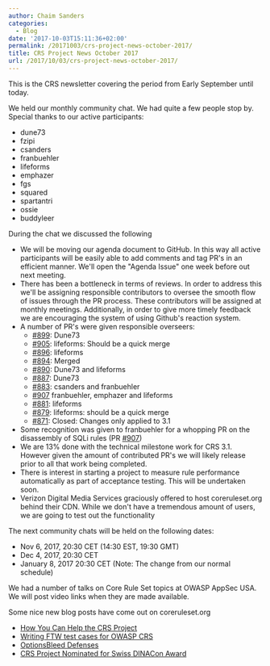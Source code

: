 ```yaml
---
author: Chaim Sanders
categories:
  - Blog
date: '2017-10-03T15:11:36+02:00'
permalink: /20171003/crs-project-news-october-2017/
title: CRS Project News October 2017
url: /2017/10/03/crs-project-news-october-2017/
---
```



This is the CRS newsletter covering the period from Early September until today.

We held our monthly community chat. We had quite a few people stop by. Special thanks to our active participants:

- dune73
- fzipi
- csanders
- franbuehler
- lifeforms
- emphazer
- fgs
- squared
- spartantri
- ossie
- buddyleer

During the chat we discussed the following

- We will be moving our agenda document to GitHub. In this way all active participants will be easily able to add comments and tag PR's in an efficient manner. We'll open the "Agenda Issue" one week before out next meeting.
- There has been a bottleneck in terms of reviews. In order to address this we'll be assigning responsible contributors to oversee the smooth flow of issues through the PR process. These contributors will be assigned at monthly meetings. Additionally, in order to give more timely feedback we are encouraging the system of using Github's reaction system.
- A number of PR's were given responsible overseers: 
  - [\#899](https://github.com/coreruleset/coreruleset/pull/899): Dune73
  - [\#905](https://github.com/coreruleset/coreruleset/pull/905): lifeforms: Should be a quick merge
  - [\#896](https://github.com/coreruleset/coreruleset/pull/896): lifeforms
  - [\#894](https://github.com/coreruleset/coreruleset/pull/894): Merged
  - [\#890](https://github.com/coreruleset/coreruleset/pull/890): Dune73 and lifeforms
  - [\#887](https://github.com/coreruleset/coreruleset/pull/887): Dune73
  - [\#883](https://github.com/coreruleset/coreruleset/pull/883): csanders and franbuehler
  - [\#907](https://github.com/coreruleset/coreruleset/pull/907) franbuehler, emphazer and lifeforms
  - [\#881](https://github.com/coreruleset/coreruleset/pull/881): lifeforms
  - [\#879](https://github.com/coreruleset/coreruleset/pull/879): lifeforms: should be a quick merge
  - [\#871](https://github.com/coreruleset/coreruleset/pull/871): Closed: Changes only applied to 3.1
- Some recognition was given to franbuehler for a whopping PR on the disassembly of SQLi rules (PR [\#907](https://github.com/coreruleset/coreruleset/pull/907))
- We are 13% done with the technical milestone work for CRS 3.1. However given the amount of contributed PR's we will likely release prior to all that work being completed.
- There is interest in starting a project to measure rule performance automatically as part of acceptance testing. This will be undertaken soon.
- Verizon Digital Media Services graciously offered to host coreruleset.org behind their CDN. While we don't have a tremendous amount of users, we are going to test out the functionality

The next community chats will be held on the following dates:

- Nov 6, 2017, 20:30 CET (14:30 EST, 19:30 GMT)
- Dec 4, 2017, 20:30 CET
- January 8, 2017 20:30 CET (Note: The change from our normal schedule)

We had a number of talks on Core Rule Set topics at OWASP AppSec USA. We will post video links when they are made available.

Some nice new blog posts have come out on coreruleset.org

- [How You Can Help the CRS Project](https://coreruleset.org/20170913/how-you-can-help-the-crs-project/)
- [Writing FTW test cases for OWASP CRS](https://coreruleset.org/20170915/writing-ftw-test-cases-for-owasp-crs/)
- [OptionsBleed Defenses](https://coreruleset.org/20170920/optionsbleed/)
- [CRS Project Nominated for Swiss DINACon Award](https://coreruleset.org/20171003/crs-project-nominated-for-swiss-dinacon-award/)
